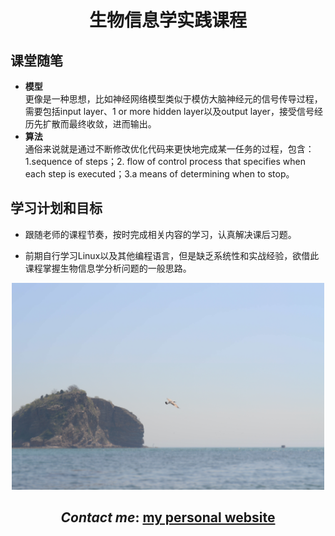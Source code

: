 <link rel="stylesheet" type="text/css" href="style.css">

<h1 align="center">生物信息学实践课程</h1>

## 课堂随笔
- **模型**<br>
  更像是一种思想，比如神经网络模型类似于模仿大脑神经元的信号传导过程，需要包括input layer、1 or more hidden layer以及output layer，接受信号经历先扩散而最终收敛，进而输出。
- **算法** <br>
  通俗来说就是通过不断修改优化代码来更快地完成某一任务的过程，包含：1.sequence of steps；2. flow of control process that specifies when each step is executed；3.a means of determining when to stop。
  
## 学习计划和目标
- <p>跟随老师的课程节奏，按时完成相关内容的学习，认真解决课后习题。</p>
- <p>前期自行学习Linux以及其他编程语言，但是缺乏系统性和实战经验，欲借此课程掌握生物信息学分析问题的一般思路。</p>

<div align=center><img src="bg.jpg" width=500 alt="大连海滩"></div>
<div align=center><h2><em>Contact me</em>: <a href="https://www.stlchenjk.top/">my personal website</a></h2></div>
